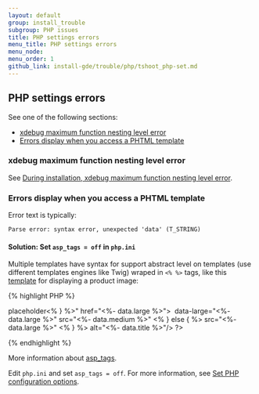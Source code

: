 ```yaml
---
layout: default
group: install_trouble
subgroup: PHP issues
title: PHP settings errors
menu_title: PHP settings errors
menu_node:
menu_order: 1
github_link: install-gde/trouble/php/tshoot_php-set.md
---
```


<!-- This topic is referred to from Magento 2 code! Don't change the URL without informing engineering! -->
<!-- Referring file: TBD owned by Ogres -->

<h2 id="trouble-php-set">PHP settings errors</h2>
See one of the following sections:

*   <a href="#trouble-php-xdebug">xdebug maximum function nesting level error</a>
*   <a href="#trouble-php-asptags">Errors display when you access a PHTML template</a>

<h3 id="trouble-php-xdebug">xdebug maximum function nesting level error</h3>

See <a href="{{ site.gdeurl }}install-gde/trouble/tshoot_xdebug.html">During installation, xdebug maximum function nesting level error</a>.

<h3 id="trouble-php-asptags">Errors display when you access a PHTML template</h3>
Error text is typically:

    Parse error: syntax error, unexpected 'data' (T_STRING)

#### Solution: Set <code>asp_tags = off</code> in <code>php.ini</code>
Multiple templates have syntax for support abstract level on templates (use different templates engines like Twig) wraped in `<% %>` tags, like this <a href="{{ site.mage2000url }}app/code/Magento/Catalog/view/frontend/templates/product/view/base-image.phtml" target="_blank">template</a> for displaying a product image:

{% highlight PHP %} 
<?php
<a class="product photo<% if (typeof data.hasImg !== 'undefined') { %> placeholder<% } %>" href="<%- data.large %>">
    <span class="img photo container">
        <img
          data-role="zoom-image"
          class="photo image"
          itemprop="image"
          <% if (!data.fullSizeMode) { %>
            data-large="<%- data.large %>" src="<%- data.medium %>"
          <% } else { %>
          src="<%- data.large %>"
          <% } %>
          alt="<%- data.title %>"/>
    </span>
    </a>
?>
{% endhighlight %}

More information about <a href="http://php.net/manual/en/ini.core.php#ini.asp-tags" target="_blank">asp_tags</a>. 

Edit `php.ini` and set `asp_tags = off`. For more information, see <a href="{{ site.gdeurl }}install-gde/prereq/php-centos.html#instgde-prereq-timezone">Set PHP configuration options</a>.
